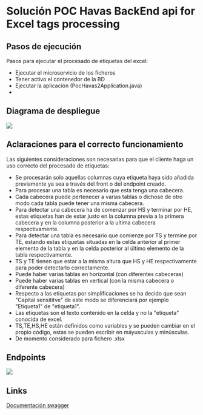 # Solución POC Havas BackEnd api for Excel tags processing
## Pasos de ejecución  

Pasos para ejecutar el procesado de etiquetas del excel:
- Ejecutar el microservicio de los ficheros
- Tener activo el contenedor de la BD
- Ejecutar la aplicación (PocHavas2Application.java)  
- 
## Diagrama de despliegue
![](https://github.com/alvruiz/label-pcs/blob/main/images/despliegue.png)  

## Aclaraciones para el correcto funcionamiento
Las siguientes consideraciones son necesarias para que el cliente haga un uso correcto del procesado de etiquetas:
- Se procesarán solo aquellas columnas cuya etiqueta haya sido añadida previamente ya sea a través del front o del endpoint creado.
- Para procesar una tabla es necesario que esta tenga  una cabecera.
- Cada cabecera puede pertenecer a varias tablas o dichose de otro modo cada tabla puede tener una misma cabecera.
- Para detectar una cabecera ha de comenzar por HS y terminar por HE, estas etiquetas han de estar justo en la columna previa a la primera cabecera y en la columna posterior a la ultima cabecera respectivamente.
- Para detectar una tabla es necesario que comienze por TS y termine por TE, estando estas etiquetas situadas en la celda anterior al primer elemento de la tabla y en la celda posterior al último elemento de la tabla respectivamente.
- TS y TE tienen que estar a la misma altura que HS y HE respectivamente para poder detectarlo correctamente.
- Puede haber varias tablas en horizontal (con diferentes cabeceras)
- Puede haber varias tablas en vertical (con la misma cabecera o diferente cabecera)
- Respecto a las etiquetas por simplificaciones se ha decido que sean "Capital sensititve" de este modo se diferenciará por ejemplo "Etiqueta1" de "etiqueta1".
- Las etiquetas son el texto contenido en la celda y no la "etiqueta" conocida de excel.
- TS,TE,HS,HE están definidos como variables y se pueden cambiar en el propio código, estas se pueden escribir en máyusculas y minúsculas.
- De momento considerado para fichero .xlsx
## Endpoints
![](https://github.com/alvruiz/label-pcs/blob/main/images/endpoints.png)

## Links

[Documentación swagger](http://localhost:8082/swagger-ui.html#/excel-controller-impl)



